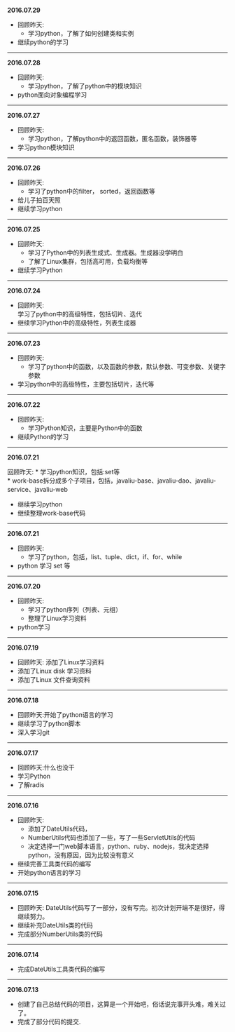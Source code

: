 **2016.07.29**

* 回顾昨天:   
	* 学习python，了解了如何创建类和实例   
* 继续python的学习   

-------------------------------------------------------------------------------
**2016.07.28**

* 回顾昨天:   
	* 学习python，了解了python中的模块知识   
* python面向对象编程学习         

-------------------------------------------------------------------------------

**2016.07.27**

* 回顾昨天:   
	* 学习python，了解python中的返回函数，匿名函数，装饰器等
* 学习python模块知识    

-------------------------------------------------------------------------------

**2016.07.26**

* 回顾昨天:     
	* 学习了python中的filter， sorted，返回函数等     
* 给儿子拍百天照      
* 继续学习python     

-------------------------------------------------------------------------------

**2016.07.25**

* 回顾昨天:
	* 学习了Python中的列表生成式、生成器。生成器没学明白    
	* 了解了Linux集群，包括高可用，负载均衡等
* 继续学习Python       

-------------------------------------------------------------------------------

**2016.07.24**

* 回顾昨天:        
	学习了python中的高级特性，包括切片、迭代        
* 继续学习Python中的高级特性，列表生成器    

-------------------------------------------------------------------------------

**2016.07.23**

* 回顾昨天:          
	* 学习了python中的函数，以及函数的参数，默认参数、可变参数、关键字参数       
* 学习python中的高级特性，主要包括切片，迭代等      

-------------------------------------------------------------------------------

**2016.07.22**

* 回顾昨天:           
	* 学习Python知识，主要是Python中的函数    
* 继续Python的学习     

-------------------------------------------------------------------------------

**2016.07.21**

回顾昨天:
	* 学习python知识，包括:set等        
	* work-base拆分成多个子项目，包括，javaliu-base、javaliu-dao、javaliu-service、javaliu-web      
* 继续学习python             
* 继续整理work-base代码      

-------------------------------------------------------------------------------

**2016.07.21**    

* 回顾昨天:
	* 学习了python，包括，list、tuple、dict，if、for、while
* python 学习 set 等

-------------------------------------------------------------------------------

**2016.07.20**   

* 回顾昨天:
	* 学习了python序列（列表、元组）
	* 整理了Linux学习资料
* python学习

-------------------------------------------------------------------------------

**2016.07.19**  

* 回顾昨天:  添加了Linux学习资料     
* 添加了Linux disk 学习资料     
* 添加了Linux 文件查询资料   

-------------------------------------------------------------------------------

**2016.07.18**

* 回顾昨天:开始了python语言的学习    
* 继续学习了python脚本      
* 深入学习git    

-------------------------------------------------------------------------------

**2016.07.17**

* 回顾昨天:什么也没干   
* 学习Python    
* 了解radis     

-------------------------------------------------------------------------------

**2016.07.16**

* 回顾昨天:
	* 添加了DateUtils代码，            
	* NumberUtils代码也添加了一些，写了一些ServletUtils的代码         
	* 决定选择一门web脚本语言，python、ruby、nodejs，我决定选择python，没有原因，因为比较没有意义        
* 继续完善工具类代码的编写        
* 开始python语言的学习     

-------------------------------------------------------------------------------

**2016.07.15**

* 回顾昨天: DateUtils代码写了一部分，没有写完。初次计划开端不是很好，得继续努力。
* 继续补充DateUtils类的代码
* 完成部分NumberUtils类的代码

-------------------------------------------------------------------------------

**2016.07.14**

* 完成DateUtils工具类代码的编写    

-------------------------------------------------------------------------------

**2016.07.13**

* 创建了自己总结代码的项目，这算是一个开始吧，俗话说完事开头难，难关过了。
* 完成了部分代码的提交.
	
